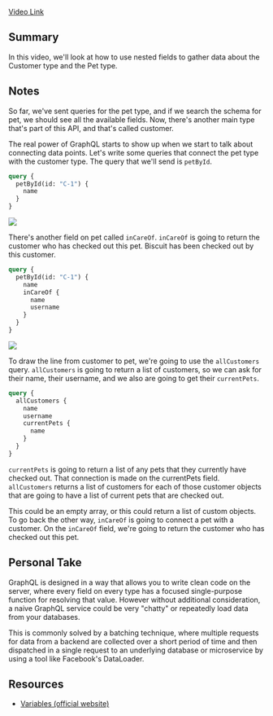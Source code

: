 [Video Link](https://egghead.io/lessons/graphql-query-connected-data-with-the-graphql-query-language)

## Summary

In this video, we'll look at how to use nested fields to gather data about the Customer type and the Pet type.

## Notes

So far, we've sent queries for the pet type, and if we search the schema for pet, we should see all the available fields. Now, there's another main type that's part of this API, and that's called customer.

The real power of GraphQL starts to show up when we start to talk about connecting data points. Let's write some queries that connect the pet type with the customer type. The query that we'll send is `petById`.

```graphql
query {
  petById(id: "C-1") {
    name
  }
}
```

![](https://res.cloudinary.com/dg3gyk0gu/image/upload/v1563555708/transcript-images/query-connected-data-with-the-graphql-query-language-pet-by-id.png)

There's another field on pet called `inCareOf`. `inCareOf` is going to return the customer who has checked out this pet. Biscuit has been checked out by this customer.

```graphql
query {
  petById(id: "C-1") {
    name
    inCareOf {
      name
      username
    }
  }
}
```

![](https://res.cloudinary.com/dg3gyk0gu/image/upload/v1563555708/transcript-images/query-connected-data-with-the-graphql-query-language-customer-info.png)

To draw the line from customer to pet, we're going to use the `allCustomers` query. `allCustomers` is going to return a list of customers, so we can ask for their name, their username, and we also are going to get their `currentPets`.

```graphql
query {
  allCustomers {
    name
    username
    currentPets {
      name
    }
  }
}
```

`currentPets` is going to return a list of any pets that they currently have checked out. That connection is made on the currentPets field. `allCustomers` returns a list of customers for each of those customer objects that are going to have a list of current pets that are checked out.

This could be an empty array, or this could return a list of custom objects. To go back the other way, `inCareOf` is going to connect a pet with a customer. On the `inCareOf` field, we're going to return the customer who has checked out this pet.

## Personal Take

GraphQL is designed in a way that allows you to write clean code on the server, where every field on every type has a focused single-purpose function for resolving that value. However without additional consideration, a naive GraphQL service could be very "chatty" or repeatedly load data from your databases.

This is commonly solved by a batching technique, where multiple requests for data from a backend are collected over a short period of time and then dispatched in a single request to an underlying database or microservice by using a tool like Facebook's DataLoader.

## Resources

- [Variables (official website)](https://graphql.org/learn/queries/#variables)
